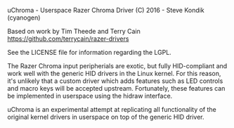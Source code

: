 uChroma - Userspace Razer Chroma Driver
  (C) 2016 - Steve Kondik (cyanogen)

Based on work by Tim Theede and Terry Cain
https://github.com/terrycain/razer-drivers

See the LICENSE file for information regarding the LGPL.

The Razer Chroma input peripherials are exotic, but fully HID-compliant
and work well with the generic HID drivers in the Linux kernel. For
this reason, it's unlikely that a custom driver which adds features such
as LED controls and macro keys will be accepted upstream.  Fortunately,
these features can be implemented in userspace using the hidraw interface.

uChroma is an experimental attempt at replicating all functionality of
the original kernel drivers in userspace on top of the generic HID driver.

